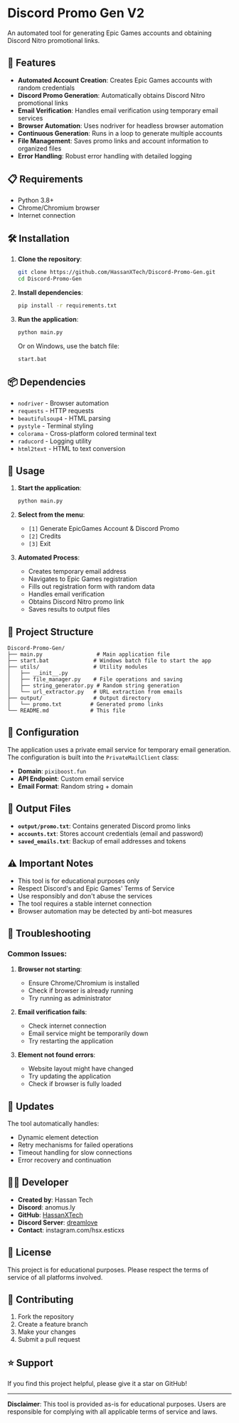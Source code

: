 # Discord Promo Gen V2

An automated tool for generating Epic Games accounts and obtaining Discord Nitro promotional links.

## 🚀 Features

- **Automated Account Creation**: Creates Epic Games accounts with random credentials
- **Discord Promo Generation**: Automatically obtains Discord Nitro promotional links
- **Email Verification**: Handles email verification using temporary email services
- **Browser Automation**: Uses nodriver for headless browser automation
- **Continuous Generation**: Runs in a loop to generate multiple accounts
- **File Management**: Saves promo links and account information to organized files
- **Error Handling**: Robust error handling with detailed logging

## 📋 Requirements

- Python 3.8+
- Chrome/Chromium browser
- Internet connection

## 🛠️ Installation

1. **Clone the repository**:
   ```bash
   git clone https://github.com/HassanXTech/Discord-Promo-Gen.git
   cd Discord-Promo-Gen
   ```

2. **Install dependencies**:
   ```bash
   pip install -r requirements.txt
   ```

3. **Run the application**:
   ```bash
   python main.py
   ```
   
   Or on Windows, use the batch file:
   ```bash
   start.bat
   ```

## 📦 Dependencies

- `nodriver` - Browser automation
- `requests` - HTTP requests
- `beautifulsoup4` - HTML parsing
- `pystyle` - Terminal styling
- `colorama` - Cross-platform colored terminal text
- `raducord` - Logging utility
- `html2text` - HTML to text conversion

## 🎯 Usage

1. **Start the application**:
   ```bash
   python main.py
   ```

2. **Select from the menu**:
   - `[1]` Generate EpicGames Account & Discord Promo
   - `[2]` Credits
   - `[3]` Exit

3. **Automated Process**:
   - Creates temporary email address
   - Navigates to Epic Games registration
   - Fills out registration form with random data
   - Handles email verification
   - Obtains Discord Nitro promo link
   - Saves results to output files

## 📁 Project Structure

```
Discord-Promo-Gen/
├── main.py                 # Main application file
├── start.bat              # Windows batch file to start the app
├── utils/                 # Utility modules
│   ├── __init__.py
│   ├── file_manager.py    # File operations and saving
│   ├── string_generator.py # Random string generation
│   └── url_extractor.py   # URL extraction from emails
├── output/                # Output directory
│   └── promo.txt         # Generated promo links
└── README.md             # This file
```

## 🔧 Configuration

The application uses a private email service for temporary email generation. The configuration is built into the `PrivateMailClient` class:

- **Domain**: `pixiboost.fun`
- **API Endpoint**: Custom email service
- **Email Format**: Random string + domain

## 📝 Output Files

- **`output/promo.txt`**: Contains generated Discord promo links
- **`accounts.txt`**: Stores account credentials (email and password)
- **`saved_emails.txt`**: Backup of email addresses and tokens

## ⚠️ Important Notes

- This tool is for educational purposes only
- Respect Discord's and Epic Games' Terms of Service
- Use responsibly and don't abuse the services
- The tool requires a stable internet connection
- Browser automation may be detected by anti-bot measures

## 🐛 Troubleshooting

### Common Issues:

1. **Browser not starting**:
   - Ensure Chrome/Chromium is installed
   - Check if browser is already running
   - Try running as administrator

2. **Email verification fails**:
   - Check internet connection
   - Email service might be temporarily down
   - Try restarting the application

3. **Element not found errors**:
   - Website layout might have changed
   - Try updating the application
   - Check if browser is fully loaded

## 🔄 Updates

The tool automatically handles:
- Dynamic element detection
- Retry mechanisms for failed operations
- Timeout handling for slow connections
- Error recovery and continuation

## 👨‍💻 Developer

- **Created by**: Hassan Tech
- **Discord**: anomus.ly
- **GitHub**: [HassanXTech](https://github.com/hassanxtech)
- **Discord Server**: [dreamlove](https://discord.gg/dreamlove)
- **Contact**: instagram.com/hsx.esticxs

## 📄 License

This project is for educational purposes. Please respect the terms of service of all platforms involved.

## 🤝 Contributing

1. Fork the repository
2. Create a feature branch
3. Make your changes
4. Submit a pull request

## ⭐ Support

If you find this project helpful, please give it a star on GitHub!

---

**Disclaimer**: This tool is provided as-is for educational purposes. Users are responsible for complying with all applicable terms of service and laws.

